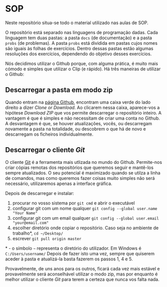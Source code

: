 # SOP

Neste repositório situa-se todo o material utilizado nas aulas de SOP. 

O repositório está separado nas linguagens de programação dadas. Cada linguagem tem duas pastas: a pasta `docs` (de documentação) e a pasta `probs` (de problemas). A pasta `probs` está dividida em pastas cujos nomes são iguais às folhas de exercícios. Dentro dessas pastas estão algumas resoluções dos exercícios, dependendo do objetivo desses exercícios.

Nós decidimos utilizar o Github porque, com alguma prática, é muito mais cómodo e simples que utilizar o Clip (e rápido). Há três maneiras de utilizar o Github:


## Descarregar a pasta em modo zip

Quando entram na [página Github](https://github.com/tpdsantos/SOP), encontram uma caixa verde do lado direito a dizer *Clone or Download*. Ao clicarem nessa caixa, aparece-vos a hipótese *Download ZIP* que vos permite descarregar o repositório inteiro. A vantagem é que é simples e não necessitam de criar uma conta no Github. A desvantagem é que, se houver atualizações, vocês, ou descarregam novamente a pasta na totalidade, ou descobrem o que há de novo e descarregam os ficheiros individualmente.


## Descarregar o cliente *Git*

O cliente [Git](https://git-scm.com/downloads) é a ferramenta mais utlizada no mundo do Github. Permite-nos criar cópias remotas dos repositórios que queremos seguir e mantê-los sempre atualizados. O seu potencial é maximizado quando se utilza a linha de comandos, mas como queremos fazer coisas muito simples não será necessário, utilizaremos apenas a interface gráfica. 

Depois de descarregar e instalar:

1. procurar no vosso sistema por `git cmd` e abrir o executável
2. configurar git com um nome qualquer `git config --global user.name "Your Name"`
3. configurar git com um email qualquer `git config --global user.email "your@email.com"`
4. escolher diretório onde copiar o repositório. Caso seja no ambiente de trabalho\*, `cd ~/Desktop/`
5. escrever `git pull origin master`

\* - o símbolo `~` representa o diretório do utilizador. Em Windows é `C:/Users/username/`
Depois de fazer isto uma vez, sempre que quiserem aceder à pasta e atualizá-la basta fazerem os passos 1, 4 e 5.

Provavelmente, de uns anos para os outros, ficará cada vez mais estável e provavelmente será aconselhável utilizar o modo zip, mas por enquanto é melhor utilizar o cliente *Git* para terem a certeza que nunca vos falta nada.

